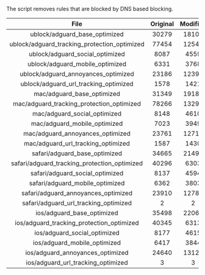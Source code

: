 The script removes rules that are blocked by DNS based blocking.


| File | Original | Modified |
|:----:|:-----:|:-----:|
| ublock/adguard_base_optimized | 30279 | 18108 |
| ublock/adguard_tracking_protection_optimized | 77454 | 12547 |
| ublock/adguard_social_optimized | 8087 | 4559 |
| ublock/adguard_mobile_optimized | 6331 | 3768 |
| ublock/adguard_annoyances_optimized | 23186 | 12396 |
| ublock/adguard_url_tracking_optimized | 1578 | 1421 |
| mac/adguard_base_optimized | 31349 | 19188 |
| mac/adguard_tracking_protection_optimized | 78266 | 13290 |
| mac/adguard_social_optimized | 8148 | 4610 |
| mac/adguard_mobile_optimized | 7023 | 3949 |
| mac/adguard_annoyances_optimized | 23761 | 12716 |
| mac/adguard_url_tracking_optimized | 1587 | 1430 |
| safari/adguard_base_optimized | 34665 | 21494 |
| safari/adguard_tracking_protection_optimized | 40296 | 6303 |
| safari/adguard_social_optimized | 8137 | 4594 |
| safari/adguard_mobile_optimized | 6362 | 3803 |
| safari/adguard_annoyances_optimized | 23910 | 12785 |
| safari/adguard_url_tracking_optimized | 2 | 2 |
| ios/adguard_base_optimized | 35498 | 22067 |
| ios/adguard_tracking_protection_optimized | 40345 | 6313 |
| ios/adguard_social_optimized | 8177 | 4615 |
| ios/adguard_mobile_optimized | 6417 | 3844 |
| ios/adguard_annoyances_optimized | 24640 | 13128 |
| ios/adguard_url_tracking_optimized | 3 | 3 |